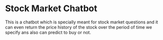 # Stock Market Chatbot

This is a chatbot which is specially meant for stock market questions and it can even return the price history of the stock over the period of time we specify ans also can predict to buy or not.
